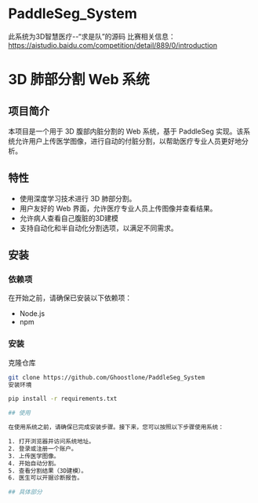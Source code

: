 # PaddleSeg_System
此系统为3D智慧医疗--“求是队”的源码
比赛相关信息：https://aistudio.baidu.com/competition/detail/889/0/introduction
# 3D 肺部分割 Web 系统

## 项目简介

本项目是一个用于 3D 腹部内脏分割的 Web 系统，基于 PaddleSeg 实现。该系统允许用户上传医学图像，进行自动的付脏分割，以帮助医疗专业人员更好地分析。

## 特性

- 使用深度学习技术进行 3D 肺部分割。
- 用户友好的 Web 界面，允许医疗专业人员上传图像并查看结果。
- 允许病人查看自己腹脏的3D建模
- 支持自动化和半自动化分割选项，以满足不同需求。

## 安装

### 依赖项

在开始之前，请确保已安装以下依赖项：

- Node.js
- npm

### 安装

克隆仓库

   ```bash
   git clone https://github.com/Ghoostlone/PaddleSeg_System
安装环境

   pip install -r requirements.txt

## 使用

在使用系统之前，请确保已完成安装步骤。接下来，您可以按照以下步骤使用系统：

1. 打开浏览器并访问系统地址。
2. 登录或注册一个账户。
3. 上传医学图像。
4. 开始自动分割。
5. 查看分割结果（3D建模）。
6. 医生可以开据诊断报告。

## 具体部分
